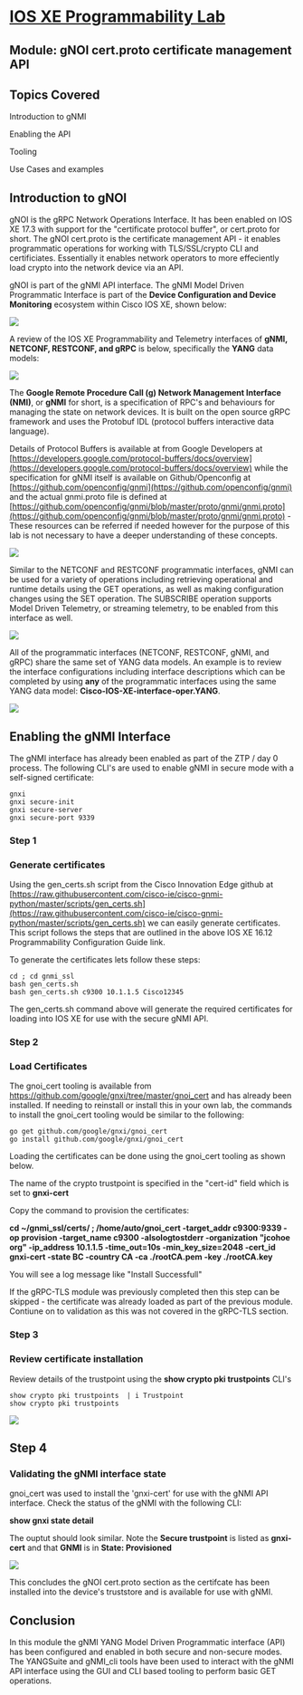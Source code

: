 # **[IOS XE Programmability Lab](https://github.com/jeremycohoe/cisco-ios-xe-programmability-lab)**

## **Module: gNOI cert.proto certificate management API**

## Topics Covered 
Introduction to gNMI

Enabling the API

Tooling 

Use Cases and examples

## Introduction to gNOI

gNOI is the gRPC Network Operations Interface. It has been enabled on IOS XE 17.3 with support for the "certificate protocol buffer", or cert.proto for short. The gNOI cert.proto is the certificate management API - it enables programmatic operations for working with TLS/SSL/crypto CLI and certificiates. Essentially it enables network operators to more effeciently load crypto into the network device via an API.

gNOI is part of the gNMI API interface. The gNMI Model Driven Programmatic Interface is part of the **Device Configuration and Device Monitoring** ecosystem within Cisco IOS XE, shown below:

![](imgs/iosxelifecycle.png)

A review of the IOS XE Programmability and Telemetry interfaces of **gNMI, NETCONF, RESTCONF, and gRPC** is below, specifically the **YANG** data models:

![](imgs/apioverviewyang.png)

The **Google Remote Procedure Call (g) Network Management Interface (NMI)**, or **gNMI** for short, is a specification of RPC's and behaviours for managing the state on network devices. It is built on the open source gRPC framework and uses the Protobuf IDL (protocol buffers interactive data language). 

Details of Protocol Buffers is available at from Google Developers at [https://developers.google.com/protocol-buffers/docs/overview](https://developers.google.com/protocol-buffers/docs/overview) while the specification for gNMI itself is available on Github/Openconfig at [https://github.com/openconfig/gnmi](https://github.com/openconfig/gnmi) and the actual gnmi.proto file is defined at [https://github.com/openconfig/gnmi/blob/master/proto/gnmi/gnmi.proto](https://github.com/openconfig/gnmi/blob/master/proto/gnmi/gnmi.proto) - These resources can be referred if needed however for the purpose of this lab is not necessary to have a deeper understanding of these concepts.

![](imgs/gnmi_intro.png)

Similar to the NETCONF and RESTCONF programmatic interfaces, gNMI can be used for a variety of operations including retrieving operational and runtime details using the GET operations, as well as making configuration changes using the SET operation. The SUBSCRIBE operation supports Model Driven Telemetry, or streaming telemetry, to be enabled from this interface as well.

![](imgs/api_operations.png)

All of the programmatic interfaces (NETCONF, RESTCONF, gNMI, and gRPC) share the same set of YANG data models. An example is to review the interface configurations including interface descriptions which can be completed by using **any** of the programmatic interfaces using the same YANG data model: **Cisco-IOS-XE-interface-oper.YANG**. 

![](imgs/api_comparison.png)

## Enabling the gNMI Interface

The gNMI interface has already been enabled as part of the ZTP / day 0 process. The following CLI's are used to enable gNMI in secure mode with a self-signed certificate:

```
gnxi
gnxi secure-init
gnxi secure-server
gnxi secure-port 9339
```


### Step 1

### Generate certificates

Using the gen_certs.sh script from the Cisco Innovation Edge github at [https://raw.githubusercontent.com/cisco-ie/cisco-gnmi-python/master/scripts/gen_certs.sh](https://raw.githubusercontent.com/cisco-ie/cisco-gnmi-python/master/scripts/gen_certs.sh) we can easily generate certificates. This script follows the steps that are outlined in the above IOS XE 16.12 Programmability Configuration Guide link.

To generate the certificates lets follow these steps:

```
cd ; cd gnmi_ssl
bash gen_certs.sh
bash gen_certs.sh c9300 10.1.1.5 Cisco12345
```

The gen_certs.sh command above will generate the required certificates for loading into IOS XE for use with the secure gNMI API.

### Step 2

### Load Certificates

The gnoi_cert tooling is available from https://github.com/google/gnxi/tree/master/gnoi_cert and has already been installed. If needing to reinstall or install this in your own lab, the commands to install the gnoi_cert tooling would be similar to the following:

```
go get github.com/google/gnxi/gnoi_cert
go install github.com/google/gnxi/gnoi_cert
```

Loading the certificates can be done using the gnoi_cert tooling as shown below. 

The name of the crypto trustpoint is specified in the "cert-id" field which is set to **gnxi-cert**

Copy the command to provision the certificates:

**cd ~/gnmi_ssl/certs/ ; /home/auto/gnoi_cert -target_addr c9300:9339 -op provision -target_name c9300 -alsologtostderr -organization "jcohoe org" -ip_address 10.1.1.5 -time_out=10s -min_key_size=2048 -cert_id gnxi-cert -state BC -country CA -ca ./rootCA.pem -key ./rootCA.key**

You will see a log message like "Install Successfull"

If the gRPC-TLS module was previously completed then this step can be skipped - the certificate was already loaded as part of the previous module. Contiune on to validation as this was not covered in the gRPC-TLS section.



### Step 3

### Review certificate installation


Review details of the trustpoint using the **show crypto pki trustpoints** CLI's

```
show crypto pki trustpoints  | i Trustpoint
show crypto pki trustpoints
```

![](imgs/show_tp.png)


## Step 4

### Validating the gNMI interface state

gnoi_cert was used to install the 'gnxi-cert' for use with the gNMI API interface. Check the status of the gNMI with the following CLI:

**show gnxi state detail**

The ouptut should look similar. Note the **Secure trustpoint** is listed as **gnxi-cert** and that **GNMI** is in **State: Provisioned**

![](./imgs/showgnxistate.png)

This concludes the gNOI cert.proto section as the certifcate has been installed into the device's truststore and is available for use with gNMI.


## Conclusion

In this module the gNMI YANG Model Driven Programmatic interface (API) has been configured and enabled in both secure and non-secure modes. The YANGSuite and gNMI_cli tools have been used to interact with the gNMI API interface using the GUI and CLI based tooling to perform basic GET operations.
